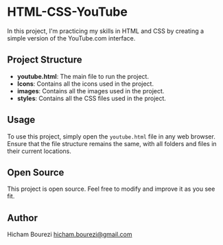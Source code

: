 # HTML-CSS-YouTube

In this project, I'm practicing my skills in HTML and CSS by creating a simple version of the YouTube.com interface.

## Project Structure

- **youtube.html**: The main file to run the project.
- **Icons**: Contains all the icons used in the project.
- **images**: Contains all the images used in the project.
- **styles**: Contains all the CSS files used in the project.

## Usage

To use this project, simply open the `youtube.html` file in any web browser. Ensure that the file structure remains the same, with all folders and files in their current locations.

## Open Source

This project is open source. Feel free to modify and improve it as you see fit.

## Author

Hicham Bourezi
<hicham.bourezi@gmail.com>